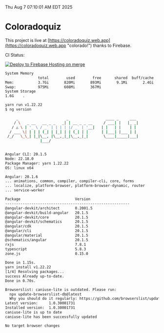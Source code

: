 Thu Aug  7 07:10:01 AM EDT 2025

# Coloradoquiz


This project is live at [https://coloradoquiz.web.app](https://coloradoquiz.web.app "colorado!") thanks to Firebase.

CI Status: 

[![Deploy to Firebase Hosting on merge](https://github.com/teamkushal/coloradoquiz/actions/workflows/firebase-hosting-merge.yml/badge.svg)](https://github.com/teamkushal/coloradoquiz/actions/workflows/firebase-hosting-merge.yml)

```bash
System Memory
               total        used        free      shared  buff/cache   available
Mem:           3.7Gi       820Mi       893Mi       9.1Mi       2.4Gi       2.9Gi
Swap:          975Mi       608Mi       367Mi
System Storage
1.6G	.
```
```bash
yarn run v1.22.22
$ ng version

     _                      _                 ____ _     ___
    / \   _ __   __ _ _   _| | __ _ _ __     / ___| |   |_ _|
   / △ \ | '_ \ / _` | | | | |/ _` | '__|   | |   | |    | |
  / ___ \| | | | (_| | |_| | | (_| | |      | |___| |___ | |
 /_/   \_\_| |_|\__, |\__,_|_|\__,_|_|       \____|_____|___|
                |___/
    

Angular CLI: 20.1.5
Node: 22.18.0
Package Manager: yarn 1.22.22
OS: linux x64

Angular: 20.1.6
... animations, common, compiler, compiler-cli, core, forms
... localize, platform-browser, platform-browser-dynamic, router
... service-worker

Package                         Version
---------------------------------------------------------
@angular-devkit/architect       0.2001.5
@angular-devkit/build-angular   20.1.5
@angular-devkit/core            20.1.5
@angular-devkit/schematics      20.1.5
@angular/cdk                    20.1.5
@angular/cli                    20.1.5
@angular/material               20.1.5
@schematics/angular             20.1.5
rxjs                            7.8.1
typescript                      5.8.3
zone.js                         0.15.0
    
Done in 1.15s.
yarn install v1.22.22
[1/4] Resolving packages...
success Already up-to-date.
Done in 0.70s.
```
```bash
Browserslist: caniuse-lite is outdated. Please run:
  npx update-browserslist-db@latest
  Why you should do it regularly: https://github.com/browserslist/update-db#readme
Latest version:     1.0.30001731
Installed version:  1.0.30001731
caniuse-lite is up to date
caniuse-lite has been successfully updated

No target browser changes
```
```bash
